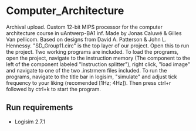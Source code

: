 # Computer_Architecture
Archival upload. Custom 12-bit MIPS processor for the computer architecture course in uAntwerp-BA1 inf.
Made by Jonas Caluwé & Gilles Van pellicom.
Based on designs from David A. Patterson & John L. Hennessy.
"SD_Group11.circ" is the top layer of our project. Open this to run the project.
Two working programs are included. To load the programs, open the project, navigate to the instruction memory (The component to the left of the component labeled "Instruction splitter"), right click, "load image" and navigate to one of the two .instrmem files included.
To run the programs, navigate to the title bar in logisim, "simulate" and adjust tick frequency to your liking (recomended [1Hz; 4Hz]). Then press ctrl+r followed by ctrl+k to start the program.


## Run requirements
- Logisim 2.7.1
